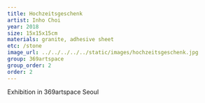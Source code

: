 ```yaml
---
title: Hochzeitsgeschenk
artist: Inho Choi
year: 2018
size: 15x15x15cm
materials: granite, adhesive sheet
etc: /stone
image_url: ../../../../../static/images/hochzeitsgeschenk.jpg
group: 369artspace
group_order: 2
order: 2
---
```


Exhibition in 369artspace Seoul